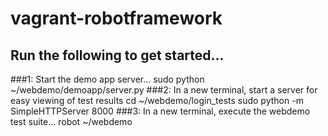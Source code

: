# vagrant-robotframework
## Run the following to get started...
###1: Start the demo app server...
	sudo python ~/webdemo/demoapp/server.py
###2: In a new terminal, start a server for easy viewing of test results
	cd ~/webdemo/login_tests
	sudo python -m SimpleHTTPServer 8000
###3: In a new terminal, execute the webdemo test suite...
	robot ~/webdemo